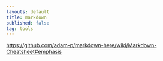 ```yaml
---
layouts: default
title: markdown
published: false
tag: tools
---
```

https://github.com/adam-p/markdown-here/wiki/Markdown-Cheatsheet#emphasis
